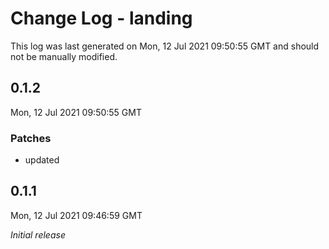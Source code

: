 # Change Log - landing

This log was last generated on Mon, 12 Jul 2021 09:50:55 GMT and should not be manually modified.

## 0.1.2
Mon, 12 Jul 2021 09:50:55 GMT

### Patches

- updated

## 0.1.1
Mon, 12 Jul 2021 09:46:59 GMT

_Initial release_

